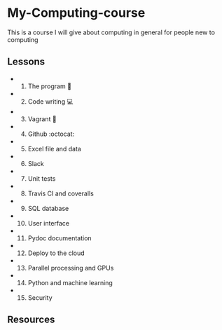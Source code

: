 # My-Computing-course
This is a course I will give about computing in general for people new to computing

## Lessons
- 01. The program :floppy_disk:
- 02. Code writing :computer:
- 03. Vagrant :crystal_ball:
- 04. Github :octocat:
- 05. Excel file and data
- 06. Slack
- 07. Unit tests
- 08. Travis CI and coveralls
- 09. SQL database
- 10. User interface
- 11. Pydoc documentation
- 12. Deploy to the cloud
- 13. Parallel processing and GPUs
- 14. Python and machine learning
- 15. Security

## Resources


